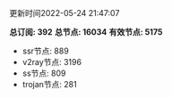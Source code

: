 更新时间2022-05-24 21:47:07

**总订阅: 392**
**总节点: 16034**
**有效节点: 5175**
- ssr节点: 889
- v2ray节点: 3196
- ss节点: 809
- trojan节点: 281
